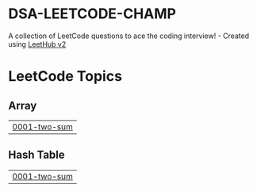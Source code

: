 # DSA-LEETCODE-CHAMP
A collection of LeetCode questions to ace the coding interview! - Created using [LeetHub v2](https://github.com/arunbhardwaj/LeetHub-2.0)

<!---LeetCode Topics Start-->
# LeetCode Topics
## Array
|  |
| ------- |
| [0001-two-sum](https://github.com/ManshuSengar/DSA-LEETCODE-CHAMP/tree/master/0001-two-sum) |
## Hash Table
|  |
| ------- |
| [0001-two-sum](https://github.com/ManshuSengar/DSA-LEETCODE-CHAMP/tree/master/0001-two-sum) |
<!---LeetCode Topics End-->